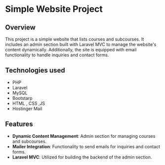 # Simple Website Project

## Overview

This project is a simple website that lists courses and subcourses. It includes an admin section built with Laravel MVC to manage the website's content dynamically. Additionally, the site is equipped with email functionality to handle inquiries and contact forms.

## Technologies used

- PHP
- Laravel
- MySQL
- Bootstarp
- HTML , CSS ,JS
- Hostinger Mail 


## Features

- **Dynamic Content Management**: Admin section for managing courses and subcourses.
- **Mailer Integration**: Functionality to send emails for inquiries and contact forms.
- **Laravel MVC**: Utilized for building the backend of the admin section.
